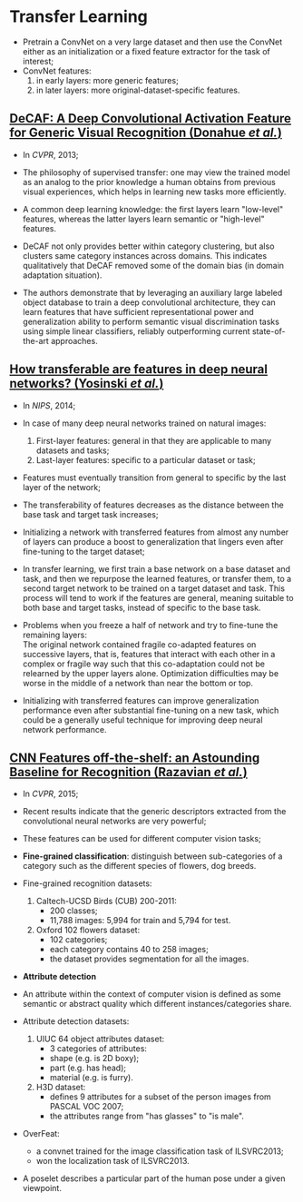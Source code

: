 # Transfer Learning
* Pretrain a ConvNet on a very large dataset and then use the ConvNet either as an initialization or a fixed feature extractor for the task of interest;
* ConvNet features:
   1. in early layers: more generic features;
   2. in later layers: more original-dataset-specific features.


## [DeCAF: A Deep Convolutional Activation Feature for Generic Visual Recognition (Donahue _et al._)](https://arxiv.org/abs/1310.1531)
* In _CVPR_, 2013;  
* The philosophy of supervised transfer: one may view the trained model as an analog to the prior knowledge a human obtains from previous visual experiences, which helps in learning new tasks more efficiently.  
* A common deep learning knowledge: the first layers learn "low-level" features, whereas the latter layers learn semantic or "high-level" features.  

* DeCAF not only provides better within category clustering, but also clusters same category instances across domains. This indicates qualitatively that DeCAF removed some of the domain bias (in domain adaptation situation).  
* The authors demonstrate that by leveraging an auxiliary large labeled object database to train a deep convolutional architecture, they can learn features that have sufficient representational power and generalization ability to perform semantic visual discrimination tasks using simple linear classifiers, reliably outperforming current state-of-the-art approaches.  


## [How transferable are features in deep neural networks? (Yosinski _et al._)](https://arxiv.org/abs/1411.1792)
* In _NIPS_, 2014;  
* In case of many deep neural networks trained on natural images:  
   1. First-layer features: general in that they are applicable to many datasets and tasks;  
   2. Last-layer features: specific to a particular dataset or task;  

* Features must eventually transition from general to specific by the last layer of the network;  

* The transferability of features decreases as the distance between the base task and target task increases;  

* Initializing a network with transferred features from almost any number of layers can produce a boost to generalization that lingers even after fine-tuning to the target dataset;  

* In transfer learning, we first train a base network on a base dataset and task, and then we repurpose the learned features, or transfer them, to a second target network to be trained on a target dataset and task. This process will tend to work if the features are general, meaning suitable to both base and target tasks, instead of specific to the base task.

* Problems when you freeze a half of network and try to fine-tune the remaining layers:  
  The original network contained fragile co-adapted features on successive layers, that is, features that interact with each other in a complex or fragile way such that this co-adaptation could not be relearned by the upper layers alone. Optimization difficulties may be worse in the middle of a network than near the bottom or top.  

* Initializing with transferred features can improve generalization performance even after substantial fine-tuning on a new task, which could be a generally useful technique for improving deep neural network performance.  


## [CNN Features off-the-shelf: an Astounding Baseline for Recognition (Razavian _et al._)](https://arxiv.org/abs/1403.6382)
* In _CVPR_, 2015;  
* Recent results indicate that the generic descriptors extracted from the convolutional neural networks are very powerful;  
* These features can be used for different computer vision tasks;  

* __Fine-grained classification__: distinguish between sub-categories of a category such as the different species of flowers, dog breeds.  
* Fine-grained recognition datasets:  
   1. Caltech-UCSD Birds (CUB) 200-2011:  
       * 200 classes;  
       * 11,788 images: 5,994 for train and 5,794 for test.  
   2. Oxford 102 flowers dataset:  
       * 102 categories;  
       * each category contains 40 to 258 images;  
       * the dataset provides segmentation for all the images.  

* __Attribute detection__
* An attribute within the context of computer vision is defined as some semantic or abstract quality which different instances/categories share.  
* Attribute detection datasets:  
   1. UIUC 64 object attributes dataset:  
      * 3 categories of attributes:  
       * shape (e.g. is 2D boxy);   
       * part (e.g. has head);  
       * material (e.g. is furry).  
   2. H3D dataset:  
      * defines 9 attributes for a subset of the person images from PASCAL VOC 2007;  
      * the attributes range from "has glasses" to "is male".  

* OverFeat:  
   * a convnet trained for the image classification task of ILSVRC2013;  
   * won the localization task of ILSVRC2013.  
* A poselet describes a particular part of the human pose under a given viewpoint.  
